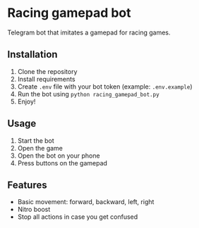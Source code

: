 # Racing gamepad bot

Telegram bot that imitates a gamepad for racing games.

## Installation

1. Clone the repository
2. Install requirements
3. Create `.env` file with your bot token (example: `.env.example`)
4. Run the bot using `python racing_gamepad_bot.py`
5. Enjoy!

## Usage

1. Start the bot
2. Open the game
3. Open the bot on your phone
4. Press buttons on the gamepad

## Features

- Basic movement: forward, backward, left, right
- Nitro boost
- Stop all actions in case you get confused
